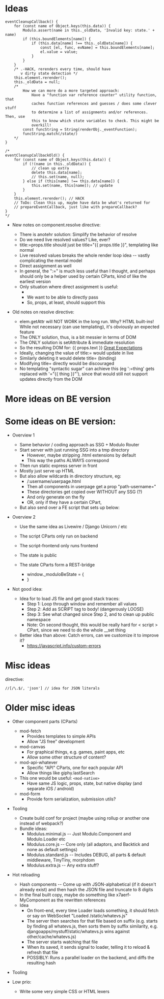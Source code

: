 
# Ideas

    eventCleanupCallback() {
        for (const name of Object.keys(this.data)) {
            Modulo.assert(name in this._oldData, 'Invalid key: state.' + name)
            if (this.boundElements[name]) {
                if (this.data[name] !== this._oldData[name]) {
                    const [el, func, evName] = this.boundElements[name];
                    el.value = value;
                }
            }
        }
        /* .-HACK, rerenders every time, should have
           v dirty state detection */
        this.element.rerender();
        this._oldData = null;
        /*
            How we can more do a more targeted approach:
                Have a "function var reference counter" utility function, that
                caches function references and guesses / does some clever stuff
                to determine a list of assignments and/or references. Then, use
                this to know which state variables to check. This might be
                overkill!
            const funcString = String(renderObj._eventFunction);
            funcString.match(/state/)
        */
    }

    /*
    eventCleanupCallbackOld() {
        for (const name of Object.keys(this.data)) {
            if (!(name in this._oldData)) {
                // clean up extra
                delete this.data[name];
                // this.set(name, null);
            } else if (this[name] !== this.data[name]) {
                this.set(name, this[name]); // update
            }
        }
        this.element.rerender(); // HACK
        // ToDo: Clean this up, maybe have data be what's returned for
        // prepareEventCallback, just like with prepareCallback?
    }
    */


- New notes on component.resolve directive:
    - There is anotehr solution: Simplify the behavior of resolve
    - Do we need live resolved values? Like, ever?
    - title:=props.title should just be title="{{ props.title }}", templating
      like normal
    - Live resolved values breaks the whole render loop idea -- vastly
      complicating the mental model
    - Direct assignment as well
    - In general, the ":=" is much less useful than I thought, and perhaps
      should only be a helper used by certain CParts, kind of like the earliest
      version
    - Only situation where direct assignment is useful:
        - <x-Chart data:=script.exports.data></x-Chart>
        - We want to be able to directly pass
        - So, props, at least, should support this

- Old notes on resolve directive:
    - elem.getAttr will NOT WORK in the long run. Why? HTML built-ins!
      While not necessary (can use templating), it's obviously an
      expected feature
    - The ONLY solution, thus, is a bit messier in terms of DOM
    - The ONLY solution is setAttribute & immediate resolution
    - So the resulting DOM for:
        <a
          href:=script.computedLink
          title:=props.title>{{ props.text }}</a>
        <a
          href:="script.computedLink"
          href="/ext/link?a=3"
          title:="props.title"
          title="Learn more about a classic book"
          >Great Expectations</a>
    - Ideally, changing the value of title:= would update in live
    - Similarly deleting it would delete title= (binding)
    - Modifying title= directly would be discouraged
    - No templating "syntactic sugar" can achieve this (eg ':=thing'
      gets replaced with '="{{ thing }}"'), since that would still not
      support updates directly from the DOM

# More ideas on BE version


# Some ideas on BE version:

- Overview 1
    - Same behavior / coding approach as SSG + Modulo Router
    - Start server with just running SSG into a tmp directory
        - However, maybe stripping .html extensions by default
        - This way the paths ALWAYS correspond
    - Then run static express server in front
    - Mostly just serve up HTML
    - But also allow wildcards in directory structure, eg:
        - /:username/userpage.html
        - Then all components in userpage get a prop "path-username="
        - These directories get copied over WITHOUT any SSG (?)
        - And only generate on the fly
        - OR, only if they have a certain CPart, <pathvar username></pathvar>
    - But also send over a FE script that sets up below:

- Overview 2
    - Use the same idea as Livewire / Django Unicorn / etc
    - The script CParts only run on backend
    - The script-frontend only runs frontend
        <script backend>  <!-- BACKEND / SSG -->
        </script>
        <script frontend> <!-- FRONTEND -->
        </script>

    - The state is public
    - The state CParts form a REST-bridge
        - window._moduloBeState = {
        - }

- Not good idea:
    - Idea for to load JS file and get good stack traces:
        - Step 1: Loop through window and remember all values
        - Step 2: Add as SCRIPT tag to body! (dangerously LOOSE)
        - Step 3: See what changed since Step 2, and to clean up public namespace
        - Note: On second thought, this would be really hard for < script > CPart,
          since we need to do the whole __set thing
    - Better idea than above: Catch errors, can we customize it to improve it?
      - https://javascript.info/custom-errors

# Misc ideas

directive:


    //[/\.$/, 'json'] // idea for JSON literals

# Older misc ideas

- Other component parts (CParts)
    - mod-fetch
        - Provides templates to simple APIs
        - Allow "JS free" development
    - mod-canvas
        - For graphical things, e.g. games, paint apps, etc
        - Allow some other structure of content?
    - mod-api-whatever
        - Specific "API" CParts, one for each popular API
        - Allow things like giphy.lastSearch
    - This one would be useful: `<mod-native>`
        - Have same JS logic, props, state, but native display (and separate
          iOS / android)
    - mod-form
        - Provide form serialization, submission utils?
- Tooling
    - Create build conf for project (maybe using rollup or another one instead
      of webpack?)
    - Bundle ideas:
        - Modulus.minimal.js -- Just Modulo.Component and Modulo.Loader etc
        - Modulus.core.js -- Core only (all adaptors, and Backtick and none as
                             default settings)
        - Modulus.standard.js -- Includes DEBUG, all parts & default
                                 middleware, TinyTiny, morphdom
        - Modulus.extra.js -- Any extra stuff?
- Hot reloading
    - Hash components -- Come up with JSON-alphabetical (if it doesn't
      already exist) and then hash the JSON file and truncate to 8
      digits
    - In the final built copy, maybe do something like
      x7aerf-MyComponent as the rewritten references
    - Idea
      - On front-end, every time Loader loads something, it should
        fetch or say on WebSocket "Loaded /static/whatevs.js"
      - The server then searches for that file based on suffix (e.g.
        starts by finding all whatevs.js, then sorts them by suffix
        similarity, e.g. djangoapps/mystuff/static/whatevs.js wins
        against other/cache/whatevs.js)
      - The server starts watching that file
      - When its saved, it sends signal to loader, telling it to
        reload & refresh that file
      - POSSIBLY: Runs a parallel loader on the backend, and diffs the
        resulting hash

- Tooling
- Low prio:
    - Write some very simple CSS or HTML lexers


